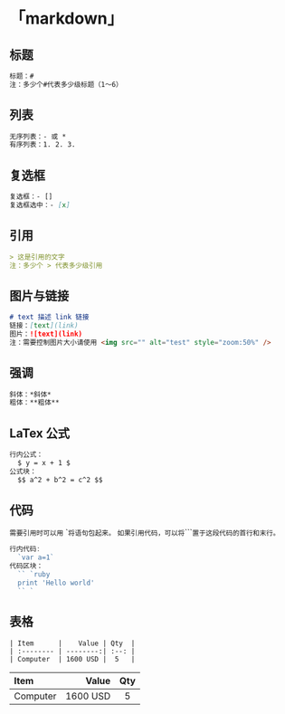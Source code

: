 # 「markdown」
## 标题
```markdown
标题：# 
注：多少个#代表多少级标题（1～6）
```

## 列表
```markdown
无序列表：- 或 * 
有序列表：1. 2. 3.
```

## 复选框
```markdown
复选框：- [] 
复选框选中：- [x]
```

## 引用
```markdown
> 这是引用的文字
注：多少个 > 代表多少级引用
```

## 图片与链接
```markdown
# text 描述 link 链接
链接：[text](link)
图片：![text](link)
注：需要控制图片大小请使用 <img src="" alt="test" style="zoom:50%" />
```

## 强调
```markdown
斜体：*斜体*
粗体：**粗体**
```

## LaTex 公式
```markdown
行内公式：
  $ y = x + 1 $
公式块：
  $$ a^2 + b^2 = c^2 $$
```

## 代码
`需要引用时可以用` \``将语句包起来。`
`如果引用代码，可以将`\`\`\``置于这段代码的首行和末行。`
```javascript
行内代码:
  `var a=1` 
代码区块：
  `` `ruby
  print 'Hello world'
  `` `
```

## 表格
```tab
| Item      |    Value | Qty  |
| :-------- | --------:| :--: |
| Computer  | 1600 USD |  5   |
```
| Item      |    Value | Qty  |
| :-------- | --------:| :--: |
| Computer  | 1600 USD |  5   |

